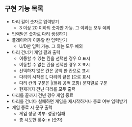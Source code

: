 ## 구현 기능 목록

- 다리 길이 숫자로 입력받기
  - 3 이상 20 이하의 숫자만 가능. 그 이외는 모두 예외
- 입력받은 숫자로 다리 생성하기
- 플레이어가 이동할 칸 입력받기
  - U/D만 입력 가능. 그 외는 모두 예외
- 다리 건너기 게임 결과 출력
  - 이동할 수 있는 칸을 선택한 경우 O 표시
  - 이동할 수 없는 칸을 선택한 경우 X 표시
  - 선택하지 않은 칸은 공백 한 칸으로 표시
  - 다리의 시작은 [, 다리의 끝은 ]으로 표시
  - 다리 칸의 구분은 |(앞뒤 공백 포함) 문자열로 구분
  - 현재까지 건넌 다리를 모두 출력
- 다리를 끝까지 건넌 경우 게임 종료
- 다리를 건너다 실패하면 게임을 재시작하거나 종료 여부 입력받기
- 게임 종료 시 문구 출력
  - 게임 성공 여부: 성공/실패
  - 총 시도한 횟수: n (숫자)

